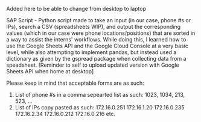 Added here to be able to change from desktop to laptop

SAP Script - Python script made to take an input (in our case, phone #s or IPs), search a CSV (spreadsheets WIP), and output the corresponding values (which in our case were phone locations/positions) that are sorted in a way to assist the interns' workflows. While doing this, I learned how to use the Google Sheets API and the Google Cloud Console at a very basic level, while also attempting to implement pandas, but instead used a dictionary as given by the gspread package when collecting data from a speadsheet. [Reminder to self to upload updated version with Google Sheets API when home at desktop]

Please keep in mind that acceptable forms are as such:
  1. List of phone #s in a comma sepearted list as such: 1023, 1034, 213, 523, ...
  2. List of IPs copy pasted as such:
	172.16.0.251
	172.16.1.20
	172.16.0.235
	172.16.2.34
	172.16.0.212
	172.16.0.216
	etc.

